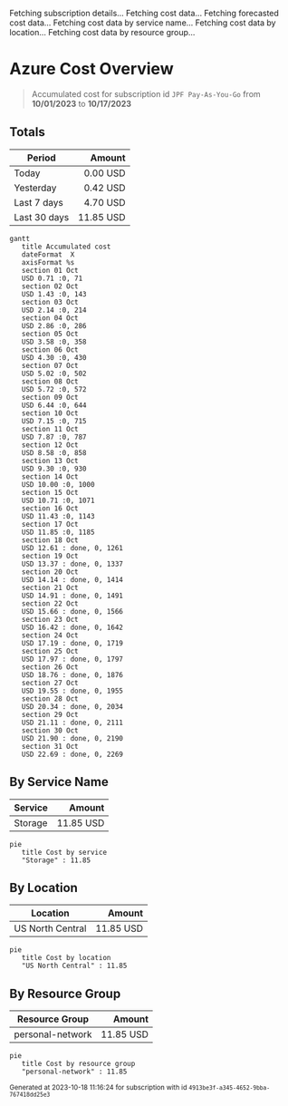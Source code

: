 Fetching subscription details...
Fetching cost data...
Fetching forecasted cost data...
Fetching cost data by service name...
Fetching cost data by location...
Fetching cost data by resource group...
# Azure Cost Overview

> Accumulated cost for subscription id `JPF Pay-As-You-Go` from **10/01/2023** to **10/17/2023**

## Totals

|Period|Amount|
|---|---:|
|Today|0.00 USD|
|Yesterday|0.42 USD|
|Last 7 days|4.70 USD|
|Last 30 days|11.85 USD|

```mermaid
gantt
   title Accumulated cost
   dateFormat  X
   axisFormat %s
   section 01 Oct
   USD 0.71 :0, 71
   section 02 Oct
   USD 1.43 :0, 143
   section 03 Oct
   USD 2.14 :0, 214
   section 04 Oct
   USD 2.86 :0, 286
   section 05 Oct
   USD 3.58 :0, 358
   section 06 Oct
   USD 4.30 :0, 430
   section 07 Oct
   USD 5.02 :0, 502
   section 08 Oct
   USD 5.72 :0, 572
   section 09 Oct
   USD 6.44 :0, 644
   section 10 Oct
   USD 7.15 :0, 715
   section 11 Oct
   USD 7.87 :0, 787
   section 12 Oct
   USD 8.58 :0, 858
   section 13 Oct
   USD 9.30 :0, 930
   section 14 Oct
   USD 10.00 :0, 1000
   section 15 Oct
   USD 10.71 :0, 1071
   section 16 Oct
   USD 11.43 :0, 1143
   section 17 Oct
   USD 11.85 :0, 1185
   section 18 Oct
   USD 12.61 : done, 0, 1261
   section 19 Oct
   USD 13.37 : done, 0, 1337
   section 20 Oct
   USD 14.14 : done, 0, 1414
   section 21 Oct
   USD 14.91 : done, 0, 1491
   section 22 Oct
   USD 15.66 : done, 0, 1566
   section 23 Oct
   USD 16.42 : done, 0, 1642
   section 24 Oct
   USD 17.19 : done, 0, 1719
   section 25 Oct
   USD 17.97 : done, 0, 1797
   section 26 Oct
   USD 18.76 : done, 0, 1876
   section 27 Oct
   USD 19.55 : done, 0, 1955
   section 28 Oct
   USD 20.34 : done, 0, 2034
   section 29 Oct
   USD 21.11 : done, 0, 2111
   section 30 Oct
   USD 21.90 : done, 0, 2190
   section 31 Oct
   USD 22.69 : done, 0, 2269
```

## By Service Name

|Service|Amount|
|---|---:|
|Storage|11.85 USD|

```mermaid
pie
   title Cost by service
   "Storage" : 11.85
```

## By Location

|Location|Amount|
|---|---:|
|US North Central|11.85 USD|

```mermaid
pie
   title Cost by location
   "US North Central" : 11.85
```

## By Resource Group

|Resource Group|Amount|
|---|---:|
|personal-network|11.85 USD|

```mermaid
pie
   title Cost by resource group
   "personal-network" : 11.85
```

<sup>Generated at 2023-10-18 11:16:24 for subscription with id `4913be3f-a345-4652-9bba-767418dd25e3`</sup>
